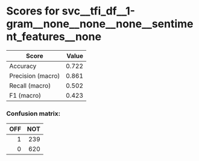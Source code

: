 # Scores for svc__tfi_df__1-gram__none__none__none__sentiment_features__none
|      Score      |Value|
|-----------------|----:|
|Accuracy         |0.722|
|Precision (macro)|0.861|
|Recall (macro)   |0.502|
|F1 (macro)       |0.423|

### Confusion matrix:
|OFF|NOT|
|--:|--:|
|  1|239|
|  0|620|
